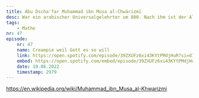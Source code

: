 ```yaml
---
title: Abu Dschaʿfar Muhammad ibn Musa al-Chwārizmī
desc: War ein arabischer Universalgelehrter um 800. Nach ihm ist der Algorithmus benannt. Er war der erster Mathematiker, der die Null als Zahl einführte.
tags:
    - Mathe
nr: 47
episode:
    nr: 47
    name: Creampie weil Gott es so will
    link: https://open.spotify.com/episode/39ZXUFz6xi43KYtPMdjHuR?si=d17007f0e2184f30
    embed: https://open.spotify.com/embed/episode/39ZXUFz6xi43KYtPMdjHuR?utm_source=generator&theme=0&t=2979
    date: 10.06.2022
    timestamp: 2979
---
```

https://en.wikipedia.org/wiki/Muhammad_ibn_Musa_al-Khwarizmi
